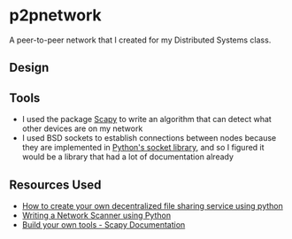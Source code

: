 # p2pnetwork

A peer-to-peer network that I created for my Distributed Systems class.


## Design

## Tools
- I used the package [Scapy](https://scapy.net) to write an algorithm that can detect what other devices are on my network
- I used BSD sockets to establish connections between nodes because they are implemented in [Python's socket library](https://docs.python.org/3/library/socket.html), and so I figured it would be a library that had a lot of documentation already


## Resources Used
- [How to create your own decentralized file sharing service using python](https://medium.com/@amannagpal4/how-to-create-your-own-decentralized-file-sharing-service-using-python-2e00005bdc4a)
- [Writing a Network Scanner using Python](https://levelup.gitconnected.com/writing-a-network-scanner-using-python-a41273baf1e2)
- [Build your own tools - Scapy Documentation](https://scapy.readthedocs.io/en/latest/extending.html)